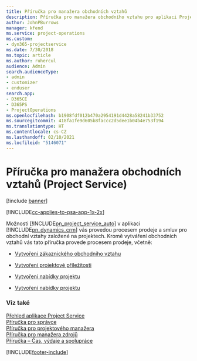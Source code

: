 ```yaml
---
title: Příručka pro manažera obchodních vztahů
description: Příručka pro manažera obchodního vztahu pro aplikaci Project Service, který vás provede procesem prodeje a smluv pro obchodní vztahy založené na projektech.
author: JohnPBurrows
manager: kfend
ms.service: project-operations
ms.custom:
- dyn365-projectservice
ms.date: 7/30/2018
ms.topic: article
ms.author: ruhercul
audience: Admin
search.audienceType:
- admin
- customizer
- enduser
search.app:
- D365CE
- D365PS
- ProjectOperations
ms.openlocfilehash: b1908fdf012b470a2954191d4428a58241b33752
ms.sourcegitcommit: 418fa1fe9d605b8faccc2d5dee1b04b4e753f194
ms.translationtype: HT
ms.contentlocale: cs-CZ
ms.lasthandoff: 02/10/2021
ms.locfileid: "5146071"
---
```

# <a name="account-manager-guide-project-service"></a>Příručka pro manažera obchodních vztahů (Project Service)

[!include [banner](../includes/psa-now-project-operations.md)]

[!INCLUDE[cc-applies-to-psa-app-1x-2x](../includes/cc-applies-to-psa-app-1x-2x.md)]

Možnosti [!INCLUDE[pn_project_service_auto](../includes/pn-project-service-auto.md)] v aplikaci [!INCLUDE[pn_dynamics_crm](../includes/pn-dynamics-crm.md)] vás provedou procesem prodeje a smluv pro obchodní vztahy založené na projektech. Kromě vytváření obchodních vztahů vás tato příručka provede procesem prodeje, včetně:  
  
-   [Vytvoření zákaznického obchodního vztahu](../psa/create-customer-account.md)  
  
-   [Vytvoření projektové příležitosti](../psa/create-project-opportunity.md)  
  
-   [Vytvoření nabídky projektu](../psa/create-project-quote.md)  
  
-   [Vytvoření nabídky projektu](../psa/create-project-contract.md)  
  
  
### <a name="see-also"></a>Viz také  
 [Přehled aplikace Project Service](../psa/overview.md)   
 [Příručka pro správce](../psa/admin-guide.md)   
 [Příručka pro projektového manažera](../psa/project-manager-guide.md)   
 [Příručka pro manažera zdrojů](../psa/resource-manager-guide.md)   
 [Příručka – Čas, výdaje a spolupráce](../psa/time-expense-collaboration-guide.md)


[!INCLUDE[footer-include](../includes/footer-banner.md)]